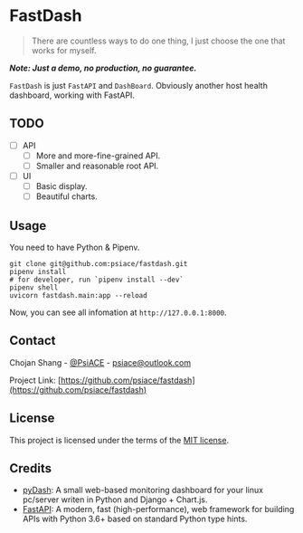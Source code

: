 # FastDash

> There are countless ways to do one thing, I just choose the one that works for myself.

_**Note: Just a demo, no production, no guarantee.**_

`FastDash` is just `FastAPI` and `DashBoard`.
Obviously another host health dashboard, working with FastAPI.

## TODO

- [ ] API
  - [ ] More and more-fine-grained API.
  - [ ] Smaller and reasonable root API.
- [ ] UI
  - [ ] Basic display.
  - [ ] Beautiful charts.

## Usage

You need to have Python & Pipenv.

```shell
git clone git@github.com:psiace/fastdash.git
pipenv install
# for developer, run `pipenv install --dev`
pipenv shell
uvicorn fastdash.main:app --reload
```

Now, you can see all infomation at  `http://127.0.0.1:8000`.

## Contact

Chojan Shang - [@PsiACE](https://github.com/psiace) - <psiace@outlook.com>

Project Link: [https://github.com/psiace/fastdash](https://github.com/psiace/fastdash)

## License

This project is licensed under the terms of the [MIT license](./LICENSE).

## Credits

- [pyDash](https://gitlab.com/k3oni/pydash): A small web-based monitoring dashboard for your linux pc/server writen in Python and Django + Chart.js.
- [FastAPI](https://github.com/tiangolo/fastapi): A modern, fast (high-performance), web framework for building APIs with Python 3.6+ based on standard Python type hints.
